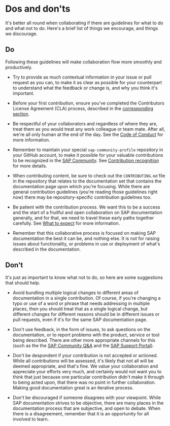 # Dos and don'ts

It's better all round when collaborating if there are guidelines for what to do and what not to do. Here's a brief list of things we encourage, and things we discourage.

## Do

Following these guidelines will make collaboration flow more smoothly and productively.

- Try to provide as much contextual information in your issue or pull request as you can, to make it as clear as possible for your counterpart to understand what the feedback or change is, and why you think it's important.

- Before your first contribution, ensure you've completed the Contributors License Agreement (CLA) process, described in the [corresponding section](cla.md).

- Be respectful of your collaborators and regardless of where they are, treat them as you would treat any work colleague or team mate. After all, we're all only human at the end of the day. See the [Code of Conduct](code-of-conduct.md) for more information.

- Remember to maintain your special `sap-community-profile` repository in your GitHub account, to make it possible for your valuable contributions to be recognized in the [SAP Community][sap-community]. See [Contribution recognition](recognition.md) for more details.

- When contributing content, be sure to check out the `CONTRIBUTING.md` file in the repository that relates to the documentation set that contains the documentation page upon which you're focusing. While there are general contribution guidelines (you're reading those guidelines right now) there may be repository-specific contribution guidelines too.

- Be patient with the contribution process. We want this to be a success and the start of a fruitful and open collaboration on SAP documentation generally, and for that, we need to travel these early paths together carefully. See [What to expect](what-to-expect.md) for more information.

- Remember that this collaborative process is focused on making SAP documentation the best it can be, and nothing else. It is not for raising issues about functionality, or problems in use or deployment of what's described in the documentation.

## Don't

It's just as important to know what not to do, so here are some suggestions that should help.

- Avoid bundling multiple logical changes to different areas of documentation in a single contribution. Of course, if you're changing a typo or use of a word or phrase that needs addressing in multiple places, then you should treat that as a single logical change, but different changes for different reasons should be in different issues or pull requests, even if it's for the same SAP documentation page.

- Don't use feedback, in the form of issues, to ask questions on the documentation, or to report problems with the product, service or tool being described. There are other more appropriate channels for this (such as the  the [SAP Community Q&A][sap-community-q&a] and the [SAP Support Portal][sap-support-portal]).

- Don't be despondent if your contribution is not accepted or actioned. While all contributions will be assessed, it's likely that not all will be deemed appropriate, and that's fine. We value your collaboration and appreciate your efforts very much, and certainly would not want you to think that just because one particular contribution didn't make it through to being acted upon, that there was no point in further collaboration. Making good documentation great is an iterative process.

- Don't be discouraged if someone disagrees with your viewpoint. While SAP documentation strives to be objective, there are many places in the documentation process that are subjective, and open to debate. When there is a disagreement, remember that it is an opportunity for all involved to learn.

[sap-support-portal]: https://support.sap.com/
[sap-community-q&a]: https://answers.sap.com/
[sap-community]: https://community.sap.com/
